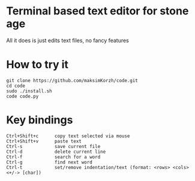# Terminal based text editor for stone age
All it does is just edits text files, no fancy features

# How to try it
    git clone https://github.com/maksimKorzh/code.git
    cd code
    sudo ./install.sh
    code code.py

# Key bindings
    Ctrl+Shift+c      copy text selected via mouse
    Ctrl+Shift+v      paste text
    Ctrl-s            save current file
    Ctrl-d            delete current line
    Ctrl-f            search for a word
    Ctrl-g            find next word
    Ctrl-t            set/remove indentation/text (format: <rows> <cols> <+/-> [char])
